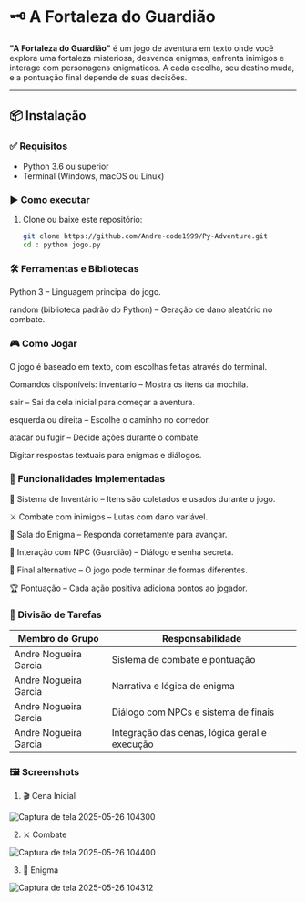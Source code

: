 # 🗝️ A Fortaleza do Guardião

**"A Fortaleza do Guardião"** é um jogo de aventura em texto onde você explora uma fortaleza misteriosa, desvenda enigmas, enfrenta inimigos e interage com personagens enigmáticos. A cada escolha, seu destino muda, e a pontuação final depende de suas decisões.

---

## 📦 Instalação

### ✅ Requisitos
- Python 3.6 ou superior
- Terminal (Windows, macOS ou Linux)

### ▶️ Como executar
1. Clone ou baixe este repositório:
   ```bash
   git clone https://github.com/Andre-code1999/Py-Adventure.git
   cd : python jogo.py

### 🛠️ Ferramentas e Bibliotecas
Python 3 – Linguagem principal do jogo.

random (biblioteca padrão do Python) – Geração de dano aleatório no combate.

### 🎮 Como Jogar
O jogo é baseado em texto, com escolhas feitas através do terminal.

Comandos disponíveis:
inventario – Mostra os itens da mochila.

sair – Sai da cela inicial para começar a aventura.

esquerda ou direita – Escolhe o caminho no corredor.

atacar ou fugir – Decide ações durante o combate.

Digitar respostas textuais para enigmas e diálogos.

### 🔑 Funcionalidades Implementadas
🎒 Sistema de Inventário – Itens são coletados e usados durante o jogo.

⚔️ Combate com inimigos – Lutas com dano variável.

🧠 Sala do Enigma – Responda corretamente para avançar.

🧙 Interação com NPC (Guardião) – Diálogo e senha secreta.

🌟 Final alternativo – O jogo pode terminar de formas diferentes.

🏆 Pontuação – Cada ação positiva adiciona pontos ao jogador.

### 👥 Divisão de Tarefas 
|Membro do Grupo | Responsabilidade
|---------------- |-----------------|
|Andre Nogueira Garcia |	Sistema de combate e pontuação
|Andre Nogueira Garcia |	Narrativa e lógica de enigma
|Andre Nogueira Garcia |	Diálogo com NPCs e sistema de finais
|Andre Nogueira Garcia |	Integração das cenas, lógica geral e execução

### 🖼️ Screenshots
1. 🎬 Cena Inicial

![Captura de tela 2025-05-26 104300](https://github.com/user-attachments/assets/a570058a-deb6-434c-b5ce-28b277fe7f35)


2. ⚔️ Combate

![Captura de tela 2025-05-26 104400](https://github.com/user-attachments/assets/5ff4e4af-728f-40da-be66-b771129f554b)


3. 🧠 Enigma

![Captura de tela 2025-05-26 104312](https://github.com/user-attachments/assets/c14188ec-73ed-46a9-9eb1-9cde371356f3)


